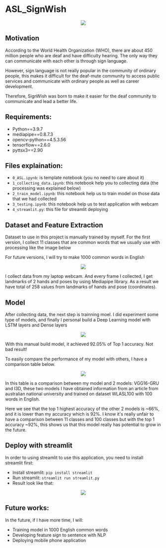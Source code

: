 # ASL_SignWish 

<p align="center">
  <img src="https://user-images.githubusercontent.com/87942072/138586745-50618668-598b-425b-9348-8d2819c86692.png" />
</p>


## Motivation
According to the World Health Organization (WHO), there are about 450 million people who are deaf and have difficulty hearing. The only way they can communicate with each other is through sign language.

However, sign language is not really popular in the community of ordinary people, this makes it difficult for the deaf-mute community to access public services and communicate with ordinary people as well as career development.

Therefore, SignWish was born to make it easier for the deaf community to communicate and lead a better life.

## Requirements:
- Python==3.9.7
- mediapipe==0.8.7.3
- opencv-python==4.5.3.56
- tensorflow==2.6.0
- pyttsx3==2.90

## Files explaination:
- `0_ASL.ipynb`: is template notebook (you no need to care about it)
- `1_collecting_data.ipynb`: this notebook help you to collecting data (the processing was explained below)
- `2_train_model.ipynb`: this notebook help us to train model on those data that we had collected
- `3_testing.ipynb`: this notebook help us to test application with webcam
- `4_streamlit.py`: this file for streamlit deploying

## Dataset and Feature Extraction

Dataset to use in this project is manually trained by myself. For the first version, I collect 11 classes that are common words that we usually use with processing like the image below

For future versions, I will try to make 1000 common words in English

<p align="center">
  <img src="https://user-images.githubusercontent.com/87942072/138586643-b8d67cb1-fe5c-42d2-a5ab-5d14d7af8578.png" />
</p>

I collect data from my laptop webcam. And every frame I collected, I get landmarks of 2 hands and poses by using Mediapipe library. As a result we have total of 258 values from landmarks of hands and pose (coordinates).

## Model

After collecting data, the next step is trainning moel. I did experiment some type of models, and finally I personal build a Deep Learning model with LSTM layers and Dense layers

<p align="center">
  <img src="https://user-images.githubusercontent.com/87942072/139185931-94500e97-c92a-48b8-8ecb-ecc6afed7d51.png" />
</p>

With this manual build model, it achieved 92.05% of Top 1 accuracy. Not bad result!

To easily compare the performance of my model with others, I have a comparison table below.

<p align="center">
  <img src="https://user-images.githubusercontent.com/87942072/139209235-2d5d453f-8e43-4bb5-99ae-4e53cbee11c5.png" />
</p>

In this table is a comparison between my model and 2 models: VGG16-GRU and I3D, these two models I have obtained information from an article from australian national university and trained on dataset WLASL100 with 100 words in English.

Here we see that the top 1 highest accuracy of the other 2 models is ~66%, and it is lower than my accuracy which is 92%. I know it's really unfair to have a comparison between 11 classes and 100 classes but with the top 1 accuracy ~92%, this shows us that this model really has potential to grow in the future.

## Deploy with streamlit
In order to using streamlit to use this application, you need to install streamlit first:
- Install streamlit: `pip install streamlit`
- Run streamlit: `streamlit run streamlit.py`
- Result look like that:

<p align="center">
  <img src="https://user-images.githubusercontent.com/87942072/139210018-8463ec00-f20b-4045-912f-efa4f94132f2.png" />
</p>

## Future works:
In the future, if I have more time, I will:
- Training model in 1000 English common words
- Developing feature sign to sentence with NLP
- Deploying mobile phone application




